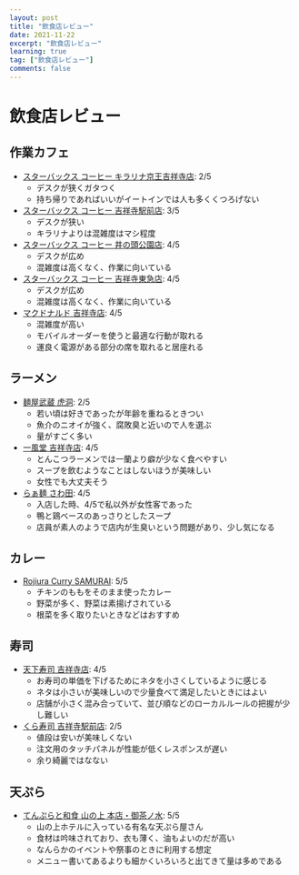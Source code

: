 ```yaml
---
layout: post
title: "飲食店レビュー"
date: 2021-11-22
excerpt: "飲食店レビュー"
learning: true
tag: ["飲食店レビュー"]
comments: false
---
```


# 飲食店レビュー

## 作業カフェ
 - [スターバックス コーヒー キラリナ京王吉祥寺店](https://goo.gl/maps/qbLsiM7TNNhMWkb99): 2/5
   - デスクが狭くガタつく
   - 持ち帰りであればいいがイートインでは人も多くくつろげない
 - [スターバックス コーヒー 吉祥寺駅前店](https://goo.gl/maps/EYNHHiSsMDVaN8HR8): 3/5
   - デスクが狭い
   - キラリナよりは混雑度はマシ程度
 - [スターバックス コーヒー 井の頭公園店](https://goo.gl/maps/VVRFaDj18LZBGgSi7): 4/5
   - デスクが広め
   - 混雑度は高くなく、作業に向いている
 - [スターバックス コーヒー 吉祥寺東急店](https://goo.gl/maps/WjiXVc4gBuRxwUHR9): 4/5
   - デスクが広め
   - 混雑度は高くなく、作業に向いている
 - [マクドナルド 吉祥寺店](https://goo.gl/maps/9FYr5mb4VFy5xV8J9): 4/5
   - 混雑度が高い
   - モバイルオーダーを使うと最適な行動が取れる
   - 運良く電源がある部分の席を取れると居座れる

## ラーメン
 - [麺屋武蔵 虎洞](https://g.page/634_kodou?share): 2/5
   - 若い頃は好きであったが年齢を重ねるときつい
   - 魚介のニオイが強く、腐敗臭と近いので人を選ぶ
   - 量がすごく多い
 - [一風堂 吉祥寺店](https://goo.gl/maps/C7T7UfDEo2utyXYi9): 4/5
   - とんこつラーメンでは一蘭より癖が少なく食べやすい
   - スープを飲むようなことはしないほうが美味しい
   - 女性でも大丈夫そう
 - [らぁ麺 さわ田](https://tabelog.com/tokyo/A1320/A132001/13256845/): 4/5
   - 入店した時、4/5で私以外が女性客であった
   - 鴨と鶏ベースのあっさりとしたスープ
   - 店員が素人のようで店内が生臭いという問題があり、少し気になる

## カレー
 - [Rojiura Curry SAMURAI](https://goo.gl/maps/D8dNUtP6d8pufYb97): 5/5
   - チキンのももをそのまま使ったカレー
   - 野菜が多く、野菜は素揚げされている
   - 根菜を多く取りたいときなどはおすすめ

## 寿司
 - [天下寿司 吉祥寺店](https://goo.gl/maps/97kgfke4eayE7gVj7): 4/5
   - お寿司の単価を下げるためにネタを小さくしているように感じる
   - ネタは小さいが美味しいので少量食べて満足したいときにはよい
   - 店舗が小さく混み合っていて、並び順などのローカルルールの把握が少し難しい
 - [くら寿司 吉祥寺駅前店](https://goo.gl/maps/EFGP1QA6qE5Rvabg7): 2/5
   - 値段は安いが美味しくない
   - 注文用のタッチパネルが性能が低くレスポンスが遅い
   - 余り綺麗ではなない

## 天ぷら
 - [てんぷらと和食 山の上 本店・御茶ノ水](https://goo.gl/maps/u5QrZtw6KhLD7EDw5): 5/5
   - 山の上ホテルに入っている有名な天ぷら屋さん
   - 食材は吟味されており、衣も薄く、油もよいのだが高い
   - なんらかのイベントや祭事のときに利用する想定
   - メニュー書いてあるよりも細かくいろいろと出てきて量は多めである
